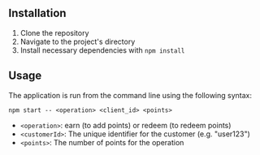 ## Installation
1. Clone the repository
2. Navigate to the project's directory
3. Install necessary dependencies with ```npm install```

## Usage

The application is run from the command line using the following syntax:

```npm start -- <operation> <client_id> <points> ```

- ```<operation>```: earn (to add points) or redeem (to redeem points)
- ```<customerId>```: The unique identifier for the customer (e.g. "user123")
- ```<points>```: The number of points for the operation

